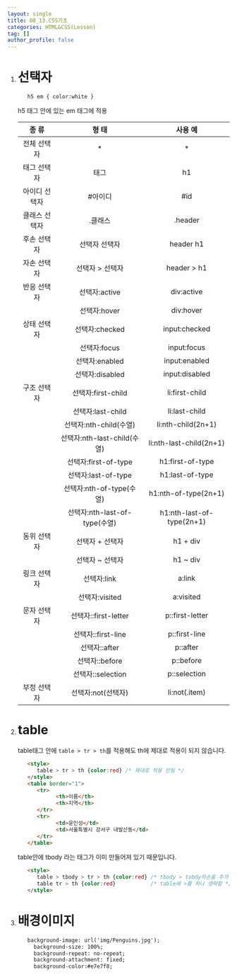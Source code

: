 ```yaml
---
layout: single
title: 08_13.CSS기초
categories: HTML&CSS(Lesson)
tag: []
author_profile: false
---
```


1. # 선택자
   ```
      h5 em { color:white }
   ```   
   h5 태그 안에 있는 em 태그에 적용   

      |  종 류  |  형  태  |  사용 예  |
      |:----------:|:-------:|:---------:|
      | 전체 선택자 |    *    |     *    |
      | 태그 선택자 |  태그   |     h1   |
      |아이디 선택자| #아이디  |    #id   |
      |클래스 선택자| .클래스  |  .header |
      |후손 선택자 |선택자 선택자| header h1|
      |자손 선택자 |선택자 > 선택자 | header > h1|
      |반응 선택자 |선택자:active  | div:active  |
      |            |선택자:hover  | div:hover  |
      |상태 선택자 | 선택자:checked | input:checked|
      |           | 선택자:focus | input:focus |
      |           | 선택자:enabled | input:enabled|
      |           | 선택자:disabled | input:disabled|
      |구조 선택자 | 선택자:first-child |li:first-child|
      |           | 선택자:last-child | li:last-child |
      |           | 선택자:nth-child(수열)| li:nth-child(2n+1)|
      |           | 선택자:nth-last-child(수열)| li:nth-last-child(2n+1)|
      |           | 선택자:first-of-type| h1:first-of-type |
      |           | 선택자:last-of-type | h1:last-of-type |
      |           | 선택자:nth-of-type(수열) | h1:nth-of-type(2n+1)|
      |           | 선택자:nth-last-of-type(수열)| h1:nth-last-of-type(2n+1)|
      |동위 선택자 | 선택자 + 선택자 | h1 + div |
      |           | 선택자 ~ 선택자 | h1 ~ div |
      |링크 선택자 | 선택자:link    | a:link |
      |           | 선택자:visited | a:visited|
      |문자 선택자 | 선택자::first-letter| p::first-letter |
      |           | 선택자::first-line | p::first-line |
      |           | 선택자::after | p::after |
      |           | 선택자::before | p::before |
      |           | 선택자::selection | p::selection |
      |부정 선택자 | 선택자:not(선택자) | li:not(.item) |

1. # table
   table태그 안에 `table > tr > th`를 적용해도 th에 제대로 적용이 되지 않습니다.
   ```html
      <style>
         table > tr > th {color:red} /* 제대로 적용 안됨 */
      </style>
      <table border="1">
         <tr>
               <th>이름</th>
               <th>지역</th>
         </tr>
         <tr>
               <td>윤인성</td>
               <td>서울특별시 강서구 내발산동</td>
         </tr>
      </table>
   ```   
   table안에 tbody 라는 태그가 이미 만들어져 있기 때문입니다.   

   ```html
      <style>
         table > tbody > tr > th {color:red} /* tbody > tobdy자손을 추가 함 또는 */
         table tr > th {color:red}           /* table에 >를 하나 생략함 */
      </style>
   ```

1. # 배경이미지
   ```html
      background-image: url('img/Penguins.jpg');
		background-size: 100%;
		background-repeat: no-repeat;
		background-attachment: fixed;
		background-color:#e7e7f8;
   ```